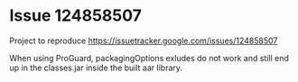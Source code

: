 # Issue 124858507

Project to reproduce https://issuetracker.google.com/issues/124858507

When using ProGuard, packagingOptions exludes do not work and still end up in the classes.jar inside the built aar library.
